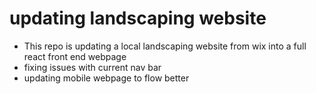 # updating landscaping website

- This repo is updating a local landscaping website from wix into a full react front end webpage
- fixing issues with current nav bar
- updating mobile webpage to flow better
